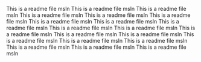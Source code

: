 This is a readme file msln
This is a readme file msln
This is a readme file msln
This is a readme file msln
This is a readme file msln
This is a readme file msln
This is a readme file msln
This is a readme file msln
This is a readme file msln
This is a readme file msln
This is a readme file msln
This is a readme file msln
This is a readme file msln
This is a readme file msln
This is a readme file msln
This is a readme file msln
This is a readme file msln
This is a readme file msln
This is a readme file msln
This is a readme file msln
